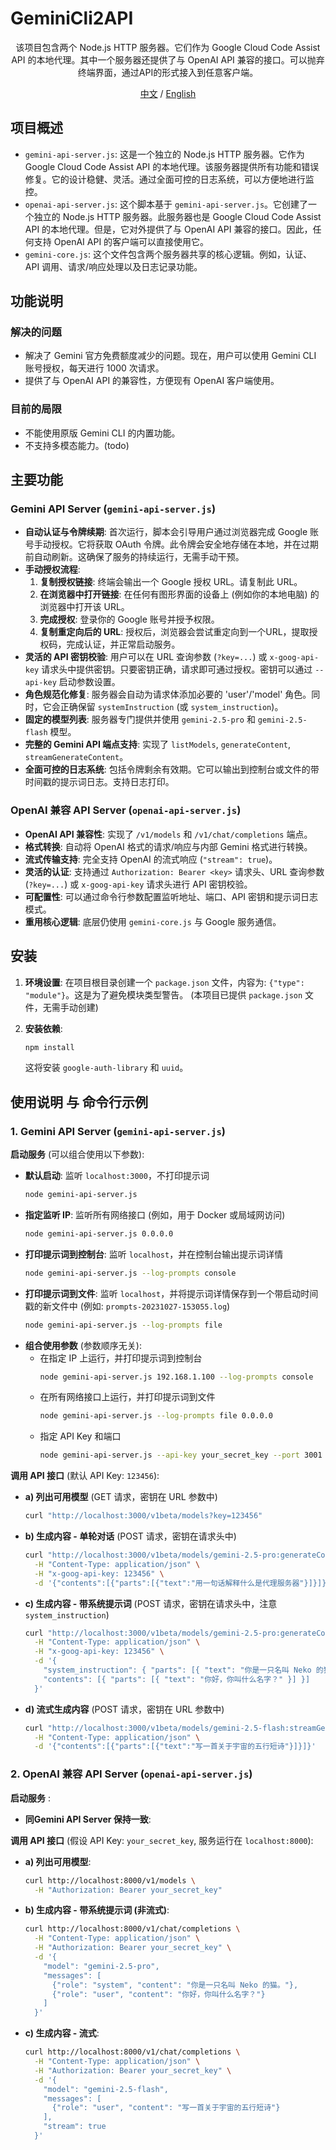 # GeminiCli2API
<div align="center">
该项目包含两个 Node.js HTTP 服务器。它们作为 Google Cloud Code Assist API 的本地代理。其中一个服务器还提供了与 OpenAI API 兼容的接口。可以抛弃终端界面，通过API的形式接入到任意客户端。

[中文](./README.md) / [English](./README-EN.md)
</div>

## 项目概述

-   `gemini-api-server.js`: 这是一个独立的 Node.js HTTP 服务器。它作为 Google Cloud Code Assist API 的本地代理。该服务器提供所有功能和错误修复。它的设计稳健、灵活。通过全面可控的日志系统，可以方便地进行监控。
-   `openai-api-server.js`: 这个脚本基于 `gemini-api-server.js`。它创建了一个独立的 Node.js HTTP 服务器。此服务器也是 Google Cloud Code Assist API 的本地代理。但是，它对外提供了与 OpenAI API 兼容的接口。因此，任何支持 OpenAI API 的客户端可以直接使用它。
-   `gemini-core.js`: 这个文件包含两个服务器共享的核心逻辑。例如，认证、API 调用、请求/响应处理以及日志记录功能。

## 功能说明

### 解决的问题

-   解决了 Gemini 官方免费额度减少的问题。现在，用户可以使用 Gemini CLI 账号授权，每天进行 1000 次请求。
-   提供了与 OpenAI API 的兼容性，方便现有 OpenAI 客户端使用。

### 目前的局限

-   不能使用原版 Gemini CLI 的内置功能。
-   不支持多模态能力。(todo)

## 主要功能

### Gemini API Server (`gemini-api-server.js`)

-   **自动认证与令牌续期**: 首次运行，脚本会引导用户通过浏览器完成 Google 账号手动授权。它将获取 OAuth 令牌。此令牌会安全地存储在本地，并在过期前自动刷新。这确保了服务的持续运行，无需手动干预。
-   **手动授权流程**:
    1.  **复制授权链接**: 终端会输出一个 Google 授权 URL。请复制此 URL。
    2.  **在浏览器中打开链接**: 在任何有图形界面的设备上 (例如你的本地电脑) 的浏览器中打开该 URL。
    3.  **完成授权**: 登录你的 Google 账号并授予权限。
    4.  **复制重定向后的 URL**: 授权后，浏览器会尝试重定向到一个URL，提取授权码，完成认证，并正常启动服务。
-   **灵活的 API 密钥校验**: 用户可以在 URL 查询参数 (`?key=...`) 或 `x-goog-api-key` 请求头中提供密钥。只要密钥正确，请求即可通过授权。密钥可以通过 `--api-key` 启动参数设置。
-   **角色规范化修复**: 服务器会自动为请求体添加必要的 'user'/'model' 角色。同时，它会正确保留 `systemInstruction` (或 `system_instruction`)。
-   **固定的模型列表**: 服务器专门提供并使用 `gemini-2.5-pro` 和 `gemini-2.5-flash` 模型。
-   **完整的 Gemini API 端点支持**: 实现了 `listModels`, `generateContent`, `streamGenerateContent`。
-   **全面可控的日志系统**: 包括令牌剩余有效期。它可以输出到控制台或文件的带时间戳的提示词日志。支持日志打印。

### OpenAI 兼容 API Server (`openai-api-server.js`)

-   **OpenAI API 兼容性**: 实现了 `/v1/models` 和 `/v1/chat/completions` 端点。
-   **格式转换**: 自动将 OpenAI 格式的请求/响应与内部 Gemini 格式进行转换。
-   **流式传输支持**: 完全支持 OpenAI 的流式响应 (`"stream": true`)。
-   **灵活的认证**: 支持通过 `Authorization: Bearer <key>` 请求头、URL 查询参数 (`?key=...`) 或 `x-goog-api-key` 请求头进行 API 密钥校验。
-   **可配置性**: 可以通过命令行参数配置监听地址、端口、API 密钥和提示词日志模式。
-   **重用核心逻辑**: 底层仍使用 `gemini-core.js` 与 Google 服务通信。

## 安装

1.  **环境设置**:
    在项目根目录创建一个 `package.json` 文件，内容为: `{"type": "module"}`。这是为了避免模块类型警告。
    (本项目已提供 `package.json` 文件，无需手动创建)

2.  **安装依赖**:
    ```bash
    npm install
    ```
    这将安装 `google-auth-library` 和 `uuid`。

## 使用说明 与 命令行示例

### 1. Gemini API Server (`gemini-api-server.js`)

**启动服务** (可以组合使用以下参数):

-   **默认启动**: 监听 `localhost:3000`，不打印提示词
    ```bash
    node gemini-api-server.js
    ```
-   **指定监听 IP**: 监听所有网络接口 (例如，用于 Docker 或局域网访问)
    ```bash
    node gemini-api-server.js 0.0.0.0
    ```
-   **打印提示词到控制台**: 监听 `localhost`，并在控制台输出提示词详情
    ```bash
    node gemini-api-server.js --log-prompts console
    ```
-   **打印提示词到文件**: 监听 `localhost`，并将提示词详情保存到一个带启动时间戳的新文件中 (例如: `prompts-20231027-153055.log`)
    ```bash
    node gemini-api-server.js --log-prompts file
    ```
-   **组合使用参数** (参数顺序无关):
    -   在指定 IP 上运行，并打印提示词到控制台
        ```bash
        node gemini-api-server.js 192.168.1.100 --log-prompts console
        ```
    -   在所有网络接口上运行，并打印提示词到文件
        ```bash
        node gemini-api-server.js --log-prompts file 0.0.0.0
        ```
    -   指定 API Key 和端口
        ```bash
        node gemini-api-server.js --api-key your_secret_key --port 3001
        ```

**调用 API 接口** (默认 API Key: `123456`):

-   **a) 列出可用模型** (GET 请求，密钥在 URL 参数中)
    ```bash
    curl "http://localhost:3000/v1beta/models?key=123456"
    ```
-   **b) 生成内容 - 单轮对话** (POST 请求，密钥在请求头中)
    ```bash
    curl "http://localhost:3000/v1beta/models/gemini-2.5-pro:generateContent" \
      -H "Content-Type: application/json" \
      -H "x-goog-api-key: 123456" \
      -d '{"contents":[{"parts":[{"text":"用一句话解释什么是代理服务器"}]}]}'
    ```
-   **c) 生成内容 - 带系统提示词** (POST 请求，密钥在请求头中，注意 `system_instruction`)
    ```bash
    curl "http://localhost:3000/v1beta/models/gemini-2.5-pro:generateContent" \
      -H "Content-Type: application/json" \
      -H "x-goog-api-key: 123456" \
      -d '{
        "system_instruction": { "parts": [{ "text": "你是一只名叫 Neko 的猫。" }] },
        "contents": [{ "parts": [{ "text": "你好，你叫什么名字？" }] }]
      }'
    ```
-   **d) 流式生成内容** (POST 请求，密钥在 URL 参数中)
    ```bash
    curl "http://localhost:3000/v1beta/models/gemini-2.5-flash:streamGenerateContent?key=123456" \
      -H "Content-Type: application/json" \
      -d '{"contents":[{"parts":[{"text":"写一首关于宇宙的五行短诗"}]}]}'
    ```

### 2. OpenAI 兼容 API Server (`openai-api-server.js`)

**启动服务** :

-   **同Gemini API Server 保持一致**:


**调用 API 接口** (假设 API Key: `your_secret_key`, 服务运行在 `localhost:8000`):

-   **a) 列出可用模型**:
    ```bash
    curl http://localhost:8000/v1/models \
      -H "Authorization: Bearer your_secret_key"
    ```
-   **b) 生成内容 - 带系统提示词 (非流式)**:
    ```bash
    curl http://localhost:8000/v1/chat/completions \
      -H "Content-Type: application/json" \
      -H "Authorization: Bearer your_secret_key" \
      -d '{
        "model": "gemini-2.5-pro",
        "messages": [
          {"role": "system", "content": "你是一只名叫 Neko 的猫。"},
          {"role": "user", "content": "你好，你叫什么名字？"}
        ]
      }'
    ```
-   **c) 生成内容 - 流式**:
    ```bash
    curl http://localhost:8000/v1/chat/completions \
      -H "Content-Type: application/json" \
      -H "Authorization: Bearer your_secret_key" \
      -d '{
        "model": "gemini-2.5-flash",
        "messages": [
          {"role": "user", "content": "写一首关于宇宙的五行短诗"}
        ],
        "stream": true
      }'
